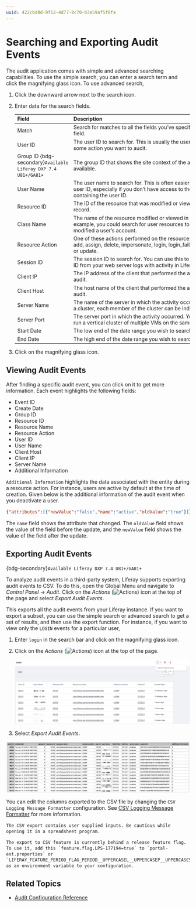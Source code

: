 ```yaml
---
uuid: 422cbd8d-9f12-4d77-8c70-b3e59af5f8fa
---
```

# Searching and Exporting Audit Events

The audit application comes with simple and advanced searching capabilities. To use the simple search, you can enter a search term and click the magnifying glass icon. To use advanced search, 

1. Click the downward arrow next to the search icon. 

1. Enter data for the search fields. 

   | Field                                                          | Description                                                                                                                                                     |
   |:---------------------------------------------------------------|:----------------------------------------------------------------------------------------------------------------------------------------------------------------|
   | Match                                                          | Search for matches to all the fields you’ve specified or any single field.                                                                                      |
   | User ID                                                        | The user ID to search for. This is usually the user who performed some action you want to audit.                                                                |
   | Group ID {bdg-secondary}`Available Liferay DXP 7.4 U81+/GA81+` | The group ID that shows the site context of the audit event where available.                                                                                    |
   | User Name                                                      | The user name to search for. This is often easier than searching for a user ID, especially if you don’t have access to the database containing the user ID.     |
   | Resource ID                                                    | The ID of the resource that was modified or viewed in this audit record.                                                                                        |
   | Class Name                                                     | The name of the resource modified or viewed in this audit record. For example, you could search for user resources to see if someone modified a user’s account. |
   | Resource Action                                                | One of these actions performed on the resource: add, assign, delete, impersonate, login, login_failure, logout, unassign, or update.                            |
   | Session ID                                                     | The session ID to search for. You can use this to correlate a session ID from your web server logs with activity in Liferay DXP.                                |
   | Client IP                                                      | The IP address of the client that performed the activity you wish to audit.                                                                                     |
   | Client Host                                                    | The host name of the client that performed the activity you wish to audit.                                                                                      |
   | Server Name                                                    | The name of the server in which the activity occurred. If you’re using a cluster, each member of the cluster can be individually queried.                       |
   | Server Port                                                    | The server port in which the activity occurred. You need this if you run a vertical cluster of multiple VMs on the same machine.                                |
   | Start Date                                                     | The low end of the date range you wish to search for.                                                                                                           |
   | End Date                                                       | The high end of the date range you wish to search.                                                                                                              |

1. Click on the magnifying glass icon. 

## Viewing Audit Events

After finding a specific audit event, you can click on it to get more information. Each event highlights the following fields: 

* Event ID 
* Create Date 
* Group ID 
* Resource ID 
* Resource Name 
* Resource Action 
* User ID 
* User Name 
* Client Host 
* Client IP 
* Server Name 
* Additional Information 

`Additional Information` highlights the data associated with the entity during a resource action. For instance, users are active by default at the time of creation. Given below is the additional information of the audit event when you deactivate a user. 

```json
{"attributes":[{"newValue":"false","name":"active","oldValue":"true"}]}
```

The `name` field shows the attribute that changed. The `oldValue` field shows the value of the field before the update, and the `newValue` field shows the value of the field after the update. 

## Exporting Audit Events

{bdg-secondary}`Available Liferay DXP 7.4 U81+/GA81+`

To analyze audit events in a third-party system, Liferay supports exporting audit events to CSV. To do this, open the Global Menu and navigate to *Control Panel* &rarr; *Audit*. Click on the *Actions* (![Actions](../../images/icon-actions.png)) icon at the top of the page and select *Export Audit Events*. 

This exports all the audit events from your Liferay instance. If you want to export a subset, you can use the simple search or advanced search to get a set of results, and then use the export function. For instance, if you want to view only the `LOGIN` events for a particular user, 

1. Enter `login` in the search bar and click on the magnifying glass icon.

1. Click on the *Actions* (![Actions](../../images/icon-actions.png)) icon at the top of the page.

   ![Exporting audit events for user log in to CSV.](./searching-and-exporting-audits-events/images/01.png)

1. Select *Export Audit Events*.

![The CSV file contains all the information associated to login events audited by Liferay.](./searching-and-exporting-audits-events/images/02.png)

You can edit the columns exported to the CSV file by changing the `CSV Logging Message Formatter` configuration. See [CSV Logging Message Formatter](./audit-configuration-reference.md#csv-logging-message-formatter) for more information.

```{warning}
The CSV export contains user supplied inputs. Be cautious while opening it in a spreadsheet program. 
```

```{important}
The export to CSV feature is currently behind a release feature flag. To use it, add this `feature.flag.LPS-177194=true` to `portal-ext.properties` or `LIFERAY_FEATURE_PERIOD_FLAG_PERIOD__UPPERCASEL__UPPERCASEP__UPPERCASES__MINUS__NUMBER1__NUMBER7__NUMBER7__NUMBER1__NUMBER9__NUMBER4_=true` as an environment variable to your configuration.
```

## Related Topics

* [Audit Configuration Reference](./audit-configuration-reference.md)